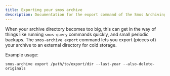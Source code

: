 ```yaml
---
title: Exporting your smos archive
description: Documentation for the export command of the Smos Archiving tool, for exporting your archive to cold storage.
---
```



When your archive directory becomes too big, this can get in the way of things like running `smos-query` commands quickly, and small periodic backups.
The `smos-archive export` command lets you export (pieces of) your archive to an external directory for cold storage.

Example usage:

``` shell
smos-archive export /path/to/export/dir --last-year --also-delete-originals
```
